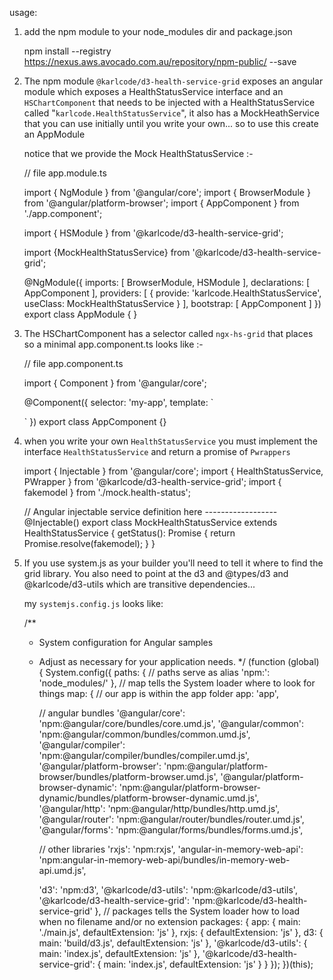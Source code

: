 usage:

1. add the npm module to your node_modules dir and package.json

    npm install --registry https://nexus.aws.avocado.com.au/repository/npm-public/ --save

2. The npm module `@karlcode/d3-health-service-grid` exposes an angular module which exposes a HealthStatusService interface
   and an `HSChartComponent` that needs to be injected with a HealthStatusService called "`karlcode.HealthStatusService`",
   it also has a MockHeathService that you can use initially until you write your own... so to use this create an AppModule
   
   notice that we provide the Mock HealthStatusService :- 

    // file app.module.ts

    import { NgModule }      from '@angular/core';
    import { BrowserModule } from '@angular/platform-browser';
    import { AppComponent } from './app.component';

    import { HSModule } from '@karlcode/d3-health-service-grid';

    import {MockHealthStatusService} from '@karlcode/d3-health-service-grid';

    @NgModule({
      imports:      [ BrowserModule, HSModule ],
      declarations: [ AppComponent ],
      providers: [ { provide: 'karlcode.HealthStatusService', useClass: MockHealthStatusService } ],
      bootstrap:    [ AppComponent ]
    })
    export class AppModule { }

3. The HSChartComponent has a selector called `ngx-hs-grid` that places so a minimal app.component.ts looks like :- 

    // file app.component.ts

    import { Component } from '@angular/core';

    @Component({
      selector: 'my-app',
      template: `
    <div style="width: 45%;">
      <ngx-hs-grid></ngx-hs-grid>
    </div>
      `
    })
    export class AppComponent {}

4. when you write your own `HealthStatusService` you must implement the interface `HealthStatusService` and return a promise of `Pwrappers`

    import { Injectable } from '@angular/core';
    import { HealthStatusService, PWrapper } from '@karlcode/d3-health-service-grid';
    import { fakemodel } from './mock.health-status';

    // Angular injectable service definition here ------------------
    @Injectable()
    export class MockHealthStatusService extends HealthStatusService {
      getStatus(): Promise<PWrapper> {
        return Promise.resolve(fakemodel);
      }
    }

5. If you use system.js as your builder you'll need to tell it where to find the grid library.
   You also need to point at the d3 and @types/d3 and @karlcode/d3-utils which are transitive dependencies...

   my `systemjs.config.js` looks like:


    /**
     * System configuration for Angular samples
     * Adjust as necessary for your application needs.
     */
    (function (global) {
      System.config({
        paths: {
          // paths serve as alias
          'npm:': 'node_modules/'
        },
        // map tells the System loader where to look for things
        map: {
          // our app is within the app folder
          app: 'app',
    
          // angular bundles
          '@angular/core': 'npm:@angular/core/bundles/core.umd.js',
          '@angular/common': 'npm:@angular/common/bundles/common.umd.js',
          '@angular/compiler': 'npm:@angular/compiler/bundles/compiler.umd.js',
          '@angular/platform-browser': 'npm:@angular/platform-browser/bundles/platform-browser.umd.js',
          '@angular/platform-browser-dynamic': 'npm:@angular/platform-browser-dynamic/bundles/platform-browser-dynamic.umd.js',
          '@angular/http': 'npm:@angular/http/bundles/http.umd.js',
          '@angular/router': 'npm:@angular/router/bundles/router.umd.js',
          '@angular/forms': 'npm:@angular/forms/bundles/forms.umd.js',
    
          // other libraries
          'rxjs':                      'npm:rxjs',
          'angular-in-memory-web-api': 'npm:angular-in-memory-web-api/bundles/in-memory-web-api.umd.js',
    
          'd3': 'npm:d3',
          '@karlcode/d3-utils': 'npm:@karlcode/d3-utils',
          '@karlcode/d3-health-service-grid': 'npm:@karlcode/d3-health-service-grid'
        },
        // packages tells the System loader how to load when no filename and/or no extension
        packages: {
          app: {
            main: './main.js',
            defaultExtension: 'js'
          },
          rxjs: {
            defaultExtension: 'js'
          },
          d3: {
            main: 'build/d3.js',
            defaultExtension: 'js'
          },
          '@karlcode/d3-utils': {
            main: 'index.js',
            defaultExtension: 'js'
          },
          '@karlcode/d3-health-service-grid': {
            main: 'index.js',
            defaultExtension: 'js'
          }
        }
      });
    })(this);
